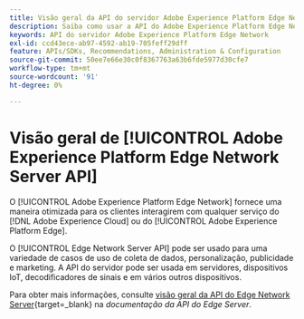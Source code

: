 ```yaml
---
title: Visão geral da API do servidor Adobe Experience Platform Edge Network
description: Saiba como usar a API do Adobe Experience Platform Edge Network Server.
keywords: API do servidor Adobe Experience Platform Edge Network
exl-id: ccd43ece-ab97-4592-ab19-705feff29dff
feature: APIs/SDKs, Recommendations, Administration & Configuration
source-git-commit: 50ee7e66e30c0f8367763a63b6fde5977d30cfe7
workflow-type: tm+mt
source-wordcount: '91'
ht-degree: 0%

---
```


# Visão geral de [!UICONTROL Adobe Experience Platform Edge Network Server API]

O [!UICONTROL Adobe Experience Platform Edge Network] fornece uma maneira otimizada para os clientes interagirem com qualquer serviço do [!DNL Adobe Experience Cloud] ou do [!UICONTROL Adobe Experience Platform Edge].

O [!UICONTROL Edge Network Server API] pode ser usado para uma variedade de casos de uso de coleta de dados, personalização, publicidade e marketing. A API do servidor pode ser usada em servidores, dispositivos IoT, decodificadores de sinais e em vários outros dispositivos.

Para obter mais informações, consulte [visão geral da API do Edge Network Server](https://experienceleague.adobe.com/docs/experience-platform/edge-network-server-api/overview.html?lang=pt-BR){target=_blank} na *documentação da API do Edge Server*.
